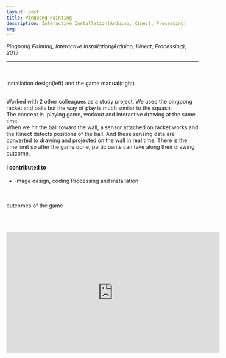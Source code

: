 ```yaml
---
layout: post
title: Pingpong Painting
description: Interactive Installation(Arduino, Kinect, Processing)
img:
---
```


<i>Pingpong Painting, Interactive Installation(Arduino, Kinect, Processing), 2015</i>

***

<br/>
<div class="img_row">
	<img class="col three" src="{{ site.baseurl }}/img/26.jpg" alt="" title="poster image"/>
</div>
<div class="img_row">
	<img class="col two" src="{{ site.baseurl }}/img/23.jpg" alt="" title="installation design"/>
	<img class="col one" src="{{ site.baseurl }}/img/22.jpg" alt="" title="outcome image"/>
</div>
<div class="col three caption">
	installation design(left) and the game manual(right)
</div>


<br/>


Worked with 2 other colleagues as a study project. We used the pingpong racket and balls but the way of play is much similar to the squash. <br/>
The concept is 'playing game, workout and interactive drawing at the same time'.<br/> When we hit the ball toward the wall, a sensor attached on racket works and the Kinect detects positions of the ball. And these sensing data are converted to drawing and projected on the wall in real time. There is the time limit so after the game done, participants can take along their drawing outcome.<br/>

#### I contributed to
<ul>
<li>image design, coding Processing and installation
</li>
</ul>
<br/>

<div class="img_row">
	<img class="col one" src="{{ site.baseurl }}/img/2.jpg" alt="" title="poster image"/>
	<img class="col one" src="{{ site.baseurl }}/img/25.jpg" alt="" title="manual image"/>
	<img class="col one" src="{{ site.baseurl }}/img/24.jpg" alt="" title="outcome image"/>
</div>
<div class="col three caption">
	outcomes of the game
</div>


<br/><br/>
<p align="middle">
<iframe width="560" height="315" src="https://www.youtube.com/embed/L4B_kiCrjv4" frameborder="0" allowfullscreen></iframe>
</p>

<br/><br/><br/>
